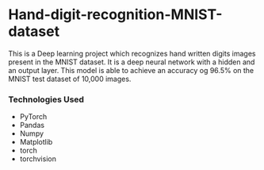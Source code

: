# Hand-digit-recognition-MNIST-dataset

This is a Deep learning project which recognizes hand written digits images present in the MNIST dataset. It is a deep neural network with a hidden and an output layer. This model is able to achieve an accuracy og 96.5% on the MNIST test dataset of 10,000 images.

### Technologies Used
* PyTorch
* Pandas
* Numpy
* Matplotlib
* torch
* torchvision

